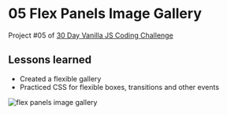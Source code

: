 # 05 Flex Panels Image Gallery
Project #05 of [30 Day Vanilla JS Coding Challenge](https://javascript30.com)

## Lessons learned
- Created a flexible gallery
- Practiced CSS for flexible boxes, transitions and other events

![flex panels image gallery](./assets/flex-panels-image-gallery.gif)
